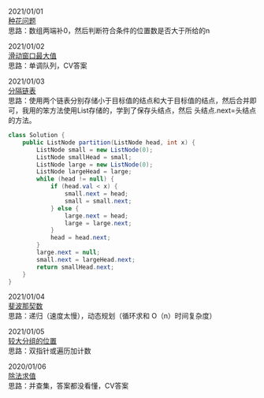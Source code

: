 2021/01/01  
[种花问题](https://leetcode-cn.com/problems/can-place-flowers/)  
思路：数组两端补0，然后判断符合条件的位置数是否大于所给的n

2021/01/02  
[滑动窗口最大值](https://leetcode-cn.com/problems/sliding-window-maximum/)  
思路：单调队列，CV答案

2021/01/03  
[分隔链表](https://leetcode-cn.com/problems/partition-list/)  
思路：使用两个链表分别存储小于目标值的结点和大于目标值的结点，然后合并即可，我用的笨方法使用List存储的，学到了保存头结点，然后 头结点.next=头结点 的方法。
```java
class Solution {
    public ListNode partition(ListNode head, int x) {
        ListNode small = new ListNode(0);
        ListNode smallHead = small;
        ListNode large = new ListNode(0);
        ListNode largeHead = large;
        while (head != null) {
            if (head.val < x) {
                small.next = head;
                small = small.next;
            } else {
                large.next = head;
                large = large.next;
            }
            head = head.next;
        }
        large.next = null;
        small.next = largeHead.next;
        return smallHead.next;
    }
}
```

2021/01/04  
[斐波那契数](https://leetcode-cn.com/problems/fibonacci-number/)  
思路：递归（速度太慢），动态规划（循环求和 O（n）时间复杂度）

2021/01/05  
[较大分组的位置](https://leetcode-cn.com/problems/positions-of-large-groups/)  
思路：双指针或遍历加计数  

2020/01/06  
[除法求值](https://leetcode-cn.com/problems/evaluate-division/)  
思路：并查集，答案都没看懂，CV答案  


